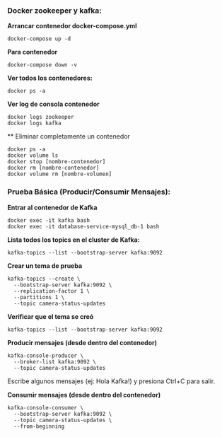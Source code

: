 
### Docker zookeeper y kafka:

**Arrancar contenedor docker-compose.yml**
```
docker-compose up -d
```

**Para contenedor**
```
docker-compose down -v
```

**Ver todos los contenedores:**
```
docker ps -a
```

**Ver log de consola contenedor**
```
docker logs zookeeper
docker logs kafka
```

** Eliminar completamente un contenedor 
```
docker ps -a
docker volume ls
docker stop [nombre-contenedor]
docker rm [nombre-contenedor]
docker volume rm [nombre-volumen]
```

### Prueba Básica (Producir/Consumir Mensajes):
 
**Entrar al contenedor de Kafka**
```
docker exec -it kafka bash
docker exec -it database-service-mysql_db-1 bash
```

**Lista todos los topics en el cluster de Kafka:**
```
kafka-topics --list --bootstrap-server kafka:9092
```

**Crear un tema de prueba**
```
kafka-topics --create \
  --bootstrap-server kafka:9092 \
  --replication-factor 1 \
  --partitions 1 \
  --topic camera-status-updates
 ```
  
**Verificar que el tema se creó**
```
kafka-topics --list --bootstrap-server kafka:9092
```

**Producir mensajes (desde dentro del contenedor)**
```
kafka-console-producer \
  --broker-list kafka:9092 \
  --topic camera-status-updates
  ```
Escribe algunos mensajes (ej: Hola Kafka!) y presiona Ctrl+C para salir.

**Consumir mensajes (desde dentro del contenedor)**
```
kafka-console-consumer \
  --bootstrap-server kafka:9092 \
  --topic camera-status-updates \
  --from-beginning
```
  